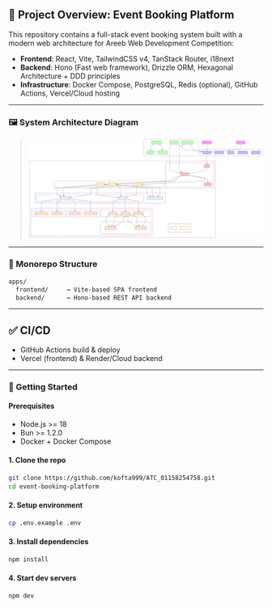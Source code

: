## 🧭 Project Overview: Event Booking Platform

This repository contains a full-stack event booking system built with a modern web architecture for Areeb Web Development Competition:

- **Frontend**: React, Vite, TailwindCSS v4, TanStack Router, i18next
- **Backend**: Hono (Fast web framework), Drizzle ORM, Hexagonal Architecture + DDD principles
- **Infrastructure**: Docker Compose, PostgreSQL, Redis (optional), GitHub Actions, Vercel/Cloud hosting

---

### 🖼️ System Architecture Diagram

> ![System Architecture](./docs/architecture.svg)

---

### 📁 Monorepo Structure

```
apps/
  frontend/     → Vite-based SPA frontend
  backend/      → Hono-based REST API backend
```

---

## ✅ CI/CD

- GitHub Actions build & deploy
- Vercel (frontend) & Render/Cloud backend

---

### 🚀 Getting Started

#### Prerequisites

- Node.js >= 18
- Bun >= 1.2.0
- Docker + Docker Compose

#### 1. Clone the repo

```bash
git clone https://github.com/kofta999/ATC_01158254758.git
cd event-booking-platform
```

#### 2. Setup environment

```bash
cp .env.example .env
```

#### 3. Install dependencies

```bash
npm install
```

#### 4. Start dev servers

```bash
npm dev
```
